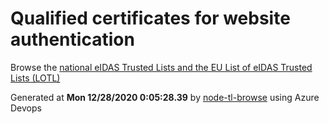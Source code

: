 # Qualified certificates for website authentication 
 Browse the [national eIDAS Trusted Lists and the EU List of eIDAS Trusted Lists (LOTL)](https://webgate.ec.europa.eu/tl-browser/#/) 
 
 
Generated at **Mon 12/28/2020  0:05:28.39** by [node-tl-browse](https://github.com/ymedlop/node-tl-browser) using Azure Devops 
